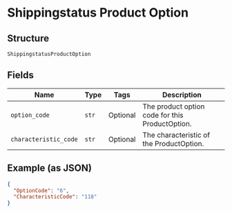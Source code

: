 
# Shippingstatus Product Option

## Structure

`ShippingstatusProductOption`

## Fields

| Name | Type | Tags | Description |
|  --- | --- | --- | --- |
| `option_code` | `str` | Optional | The product option code for this ProductOption. |
| `characteristic_code` | `str` | Optional | The characteristic of the ProductOption. |

## Example (as JSON)

```json
{
  "OptionCode": "6",
  "CharacteristicCode": "118"
}
```


